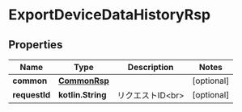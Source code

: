 
# ExportDeviceDataHistoryRsp

## Properties
Name | Type | Description | Notes
------------ | ------------- | ------------- | -------------
**common** | [**CommonRsp**](CommonRsp.md) |  |  [optional]
**requestId** | **kotlin.String** | リクエストID&lt;br&gt; |  [optional]




